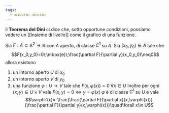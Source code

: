 ```yaml
---
tags:
  - massimi-minimi
---
```

Il **Teorema del Dini** ci dice che, sotto opportune condizioni, possiamo vedere un [[Insieme di livello]] come il grafico di una funzione.

Sia $F:A\subset\mathbb{R}^{2}\rightarrow\mathbb{R}$ con $A$ aperto, di classe $C^1$ su $A$. Sia $(x_{0},y_{0})\in A$ tale che
$$F(x_0,y_0)=0\;\mbox{e}\;\frac{\partial F}{\partial y}(x_0,y_0)\neq0$$
allora esistono
1. un intorno aperto $U$ di $x_0$
2. un intorno aperto $V$ di $y_0$
3. una funzione $\varphi:U \rightarrow V$ tale che $F(x,\varphi(x))=0\;\forall x\in U$
Inoltre per ogni $(x,y)\in U\times V$ vale $F(x,y)=0 \Leftrightarrow y=\varphi(x)$
$\varphi$ è di classe $C^1$ su $U$ e vale
$$\varphi'(x)=-\frac{\frac{\partial F}{\partial x}(x,\varphi(x))}{\frac{\partial F}{\partial y}(x,\varphi(x))}\quad\forall x\in U$$
